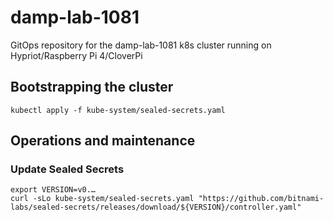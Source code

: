 # damp-lab-1081
GitOps repository for the damp-lab-1081 k8s cluster running on Hypriot/Raspberry Pi 4/CloverPi

## Bootstrapping the cluster

    kubectl apply -f kube-system/sealed-secrets.yaml

## Operations and maintenance

### Update Sealed Secrets

    export VERSION=v0.…
    curl -sLo kube-system/sealed-secrets.yaml "https://github.com/bitnami-labs/sealed-secrets/releases/download/${VERSION}/controller.yaml"
